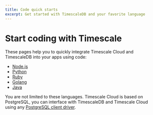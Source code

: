 ```yaml
---
title: Code quick starts
excerpt: Get started with TimescaleDB and your favorite language
---
```


# Start coding with Timescale 

These pages help you to quickly integrate Timescale Cloud and TimescaleDB into your apps using code:

* [Node.js](/quick-start/:currentVersion:/node/)
* [Python](/quick-start/:currentVersion:/python/)
* [Ruby](/quick-start/:currentVersion:/ruby/)
* [Golang](/quick-start/:currentVersion:/golang/)
* [Java](/quick-start/:currentVersion:/java/)

You are not limited to these languages. Timescale Cloud is based on PostgreSQL, you can interface
with TimescaleDB and Timescale Cloud using any [PostgreSQL client driver](https://wiki.postgresql.org/wiki/List_of_drivers).
